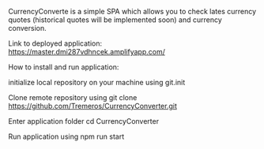 CurrencyConverte is a simple SPA which allows you to check lates currency quotes (historical quotes will be implemented soon) and currency conversion.


Link to deployed application: https://master.dmi287vdhncek.amplifyapp.com/



How to install and run application:

initialize local repository on your machine using git.init

Clone remote repository using git clone https://github.com/Tremeros/CurrencyConverter.git

Enter application folder cd CurrencyConverter

Run application using npm run start
